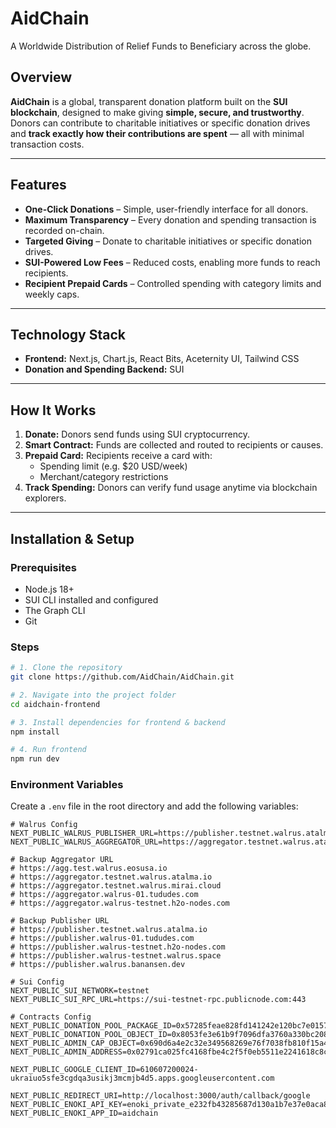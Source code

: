# AidChain
A Worldwide Distribution of Relief Funds to Beneficiary across the globe.

## Overview
**AidChain** is a global, transparent donation platform built on the **SUI blockchain**, designed to make giving **simple, secure, and trustworthy**. Donors can contribute to charitable initiatives or specific donation drives and **track exactly how their contributions are spent** — all with minimal transaction costs.

---

## Features
- **One-Click Donations** – Simple, user-friendly interface for all donors.
- **Maximum Transparency** – Every donation and spending transaction is recorded on-chain.
- **Targeted Giving** – Donate to charitable initiatives or specific donation drives.
- **SUI-Powered Low Fees** – Reduced costs, enabling more funds to reach recipients.
- **Recipient Prepaid Cards** – Controlled spending with category limits and weekly caps.

---

## Technology Stack
- **Frontend:** Next.js, Chart.js, React Bits, Aceternity UI, Tailwind CSS
- **Donation and Spending Backend:** SUI

---

## How It Works
1. **Donate:** Donors send funds using SUI cryptocurrency.
2. **Smart Contract:** Funds are collected and routed to recipients or causes.
3. **Prepaid Card:** Recipients receive a card with:
   - Spending limit (e.g. $20 USD/week)
   - Merchant/category restrictions
4. **Track Spending:** Donors can verify fund usage anytime via blockchain explorers.

---

## Installation & Setup

### Prerequisites
- Node.js 18+
- SUI CLI installed and configured
- The Graph CLI
- Git

### Steps
```bash
# 1. Clone the repository
git clone https://github.com/AidChain/AidChain.git

# 2. Navigate into the project folder
cd aidchain-frontend

# 3. Install dependencies for frontend & backend
npm install

# 4. Run frontend
npm run dev
```

### Environment Variables
Create a `.env` file in the root directory and add the following variables:
```env
# Walrus Config
NEXT_PUBLIC_WALRUS_PUBLISHER_URL=https://publisher.testnet.walrus.atalma.io
NEXT_PUBLIC_WALRUS_AGGREGATOR_URL=https://aggregator.testnet.walrus.atalma.io

# Backup Aggregator URL
# https://agg.test.walrus.eosusa.io
# https://aggregator.testnet.walrus.atalma.io
# https://aggregator.testnet.walrus.mirai.cloud
# https://aggregator.walrus-01.tududes.com
# https://aggregator.walrus-testnet.h2o-nodes.com

# Backup Publisher URL
# https://publisher.testnet.walrus.atalma.io
# https://publisher.walrus-01.tududes.com
# https://publisher.walrus-testnet.h2o-nodes.com
# https://publisher.walrus-testnet.walrus.space
# https://publisher.walrus.banansen.dev

# Sui Config
NEXT_PUBLIC_SUI_NETWORK=testnet
NEXT_PUBLIC_SUI_RPC_URL=https://sui-testnet-rpc.publicnode.com:443

# Contracts Config
NEXT_PUBLIC_DONATION_POOL_PACKAGE_ID=0x57285feae828fd141242e120bc7e0157793800fcb35961e98537533aa440d971
NEXT_PUBLIC_DONATION_POOL_OBJECT_ID=0x8053fe3e61b9f7096dfa3760a330bc208d4507b3ceaddae4fb4e3dd5ee715ee5
NEXT_PUBLIC_ADMIN_CAP_OBJECT=0x690d6a4e2c32e349568269e76f7038fb810f15a4d07f67951af3c46600e3330d
NEXT_PUBLIC_ADMIN_ADDRESS=0x02791ca025fc4168fbe4c2f5f0eb5511e2241618c8c635d27dcdde5b37a40086

NEXT_PUBLIC_GOOGLE_CLIENT_ID=610607200024-ukraiuo5sfe3cgdqa3usikj3mcmjb4d5.apps.googleusercontent.com

NEXT_PUBLIC_REDIRECT_URI=http://localhost:3000/auth/callback/google
NEXT_PUBLIC_ENOKI_API_KEY=enoki_private_e232fb43285687d130a1b7e37e0aca85
NEXT_PUBLIC_ENOKI_APP_ID=aidchain
```